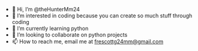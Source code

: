 - 👋 Hi, I’m @theHunterMm24
- 👀 I’m interested in coding because you can create so much stuff through coding
- 🌱 I’m currently learning python
- 💞️ I’m looking to collaborate on python projects
- 📫 How to reach me, email me at frescottg24mm@gmail.com

<!---
theHunterMm24/theHunterMm24 is a ✨ special ✨ repository because its `README.md` (this file) appears on your GitHub profile.
You can click the Preview link to take a look at your changes.
--->
